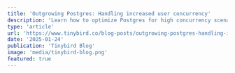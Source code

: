 ```yaml
---
title: 'Outgrowing Postgres: Handling increased user concurrency'
description: 'Learn how to optimize Postgres for high concurrency scenarios, from connection pooling to query optimization and when to consider scaling strategies.'
type: 'article'
url: 'https://www.tinybird.co/blog-posts/outgrowing-postgres-handling-increased-user-concurrency'
date: '2025-01-24'
publication: 'Tinybird Blog'
image: 'media/tinybird-blog.png'
featured: true
---
```

